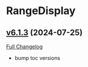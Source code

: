 # RangeDisplay

## [v6.1.3](https://github.com/mitchnull/RangeDisplay/tree/v6.1.3) (2024-07-25)
[Full Changelog](https://github.com/mitchnull/RangeDisplay/compare/v6.1.2...v6.1.3) 

- bump toc versions  

